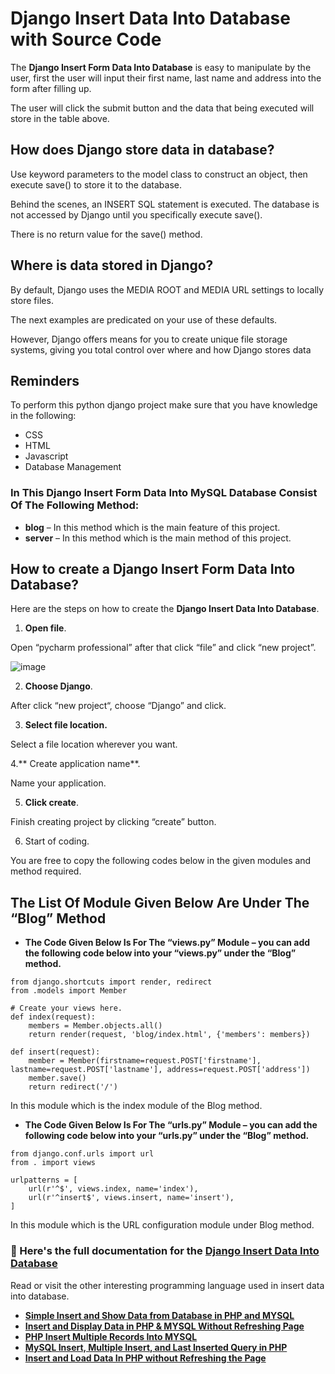 # Django Insert Data Into Database with Source Code

The **Django Insert Form Data Into Database** is easy to manipulate by the user, first the user will input their first name, last name and address into the form after filling up.

The user will click the submit button and the data that being executed will store in the table above.

## How does Django store data in database?

Use keyword parameters to the model class to construct an object, then execute save() to store it to the database.

Behind the scenes, an INSERT SQL statement is executed. The database is not accessed by Django until you specifically execute save(). 

There is no return value for the save() method.

## Where is data stored in Django?

By default, Django uses the MEDIA ROOT and MEDIA URL settings to locally store files.

The next examples are predicated on your use of these defaults.

However, Django offers means for you to create unique file storage systems, giving you total control over where and how Django stores data

## Reminders

To perform this python django project make sure that you have knowledge in the following:

* CSS
* HTML
* Javascript
* Database Management

### In This Django Insert Form Data Into MySQL Database Consist Of The Following Method:

* **blog** – In this method which is the main feature of this project.
* **server** – In this method which is the main method of this project.

## How to create a Django Insert Form Data Into Database?

Here are the steps on how to create the **Django Insert Data Into Database**.

1. **Open file**.

Open “pycharm professional” after that click “file” and click “new project”.

![image](https://github.com/user-attachments/assets/9ed76861-d521-4f3c-8146-3cfdfb230265)

2. **Choose Django**.

After click “new project“, choose “Django” and click.

3. **Select file location.**

Select a file location wherever you want.

4.** Create application name**.

Name your application.

5. **Click create**.

Finish creating project by clicking “create” button.

6. Start of coding.

You are free to copy the following codes below in the given modules and method required.


## The List Of Module Given Below Are Under The “Blog” Method

* **The Code Given Below Is For The “views.py” Module – you can add the following code below into your “views.py” under the “Blog” method.**

```
from django.shortcuts import render, redirect
from .models import Member

# Create your views here.
def index(request):
    members = Member.objects.all()
    return render(request, 'blog/index.html', {'members': members})

def insert(request):
    member = Member(firstname=request.POST['firstname'], lastname=request.POST['lastname'], address=request.POST['address'])
    member.save()
    return redirect('/')

```

In this module which is the index module of the Blog method.

* **The Code Given Below Is For The “urls.py” Module – you can add the following code below into your “urls.py” under the “Blog” method.**

```
from django.conf.urls import url
from . import views

urlpatterns = [
    url(r'^$', views.index, name='index'),
    url(r'^insert$', views.insert, name='insert'),
]
```



In this module which is the URL configuration module under Blog method.

### 📌 Here's the full documentation for the [Django Insert Data Into Database](https://itsourcecode.com/free-projects/python-projects/django-insert-data-into-database-with-source-code/)


Read or visit the other interesting programming language used in insert data into database.

* **[Simple Insert and Show Data from Database in PHP and MYSQL](https://itsourcecode.com/free-projects/php-project/simple-insert-data-database-php/)**
* **[Insert and Display Data in PHP & MYSQL Without Refreshing Page](https://itsourcecode.com/free-projects/php-project/insert-and-display-data-in-php-mysql-without-refreshing-page/)**
* **[PHP Insert Multiple Records Into MYSQL](https://itsourcecode.com/free-projects/php-project/php-insert-multiple-records-into-mysql/)**
* **[MySQL Insert, Multiple Insert, and Last Inserted Query in PHP](https://itsourcecode.com/free-projects/php-project/mysql-insert-query/)**
* **[Insert and Load Data In PHP without Refreshing the Page](https://itsourcecode.com/free-projects/php-project/insert-load-record-without-refreshing-page/)**
